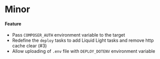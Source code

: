 # Minor

#### Feature

- Pass `COMPOSER_AUTH` environment variable to the target
- Redefine the `deploy` tasks to add Liquid Light tasks and remove http cache clear (#3)
- Allow uploading of `.env` file with `DEPLOY_DOTENV` environment variable
